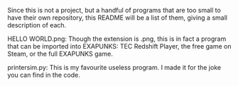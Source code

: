Since this is not a project, but a handful of programs that are too small to have their own repository, this README will be a list of them, giving a small description of each.

HELLO WORLD.png:
Though the extension is .png, this is in fact a program that can be imported into EXAPUNKS: TEC Redshift Player, the free game on Steam, or the full EXAPUNKS game.

printersim.py:
This is my favourite useless program. I made it for the joke you can find in the code.
